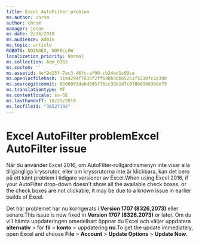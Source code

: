 ```yaml
---
title: Excel AutoFilter problem
ms.author: chrsm
author: chrsm
manager: jecon
ms.date: 2/26/2018
ms.audience: Admin
ms.topic: article
ROBOTS: NOINDEX, NOFOLLOW
localization_priority: Normal
ms.collection: Adm_O365
ms.custom: ''
ms.assetid: 4ef9e25f-7ac3-46fc-af90-cb24ad1c99ce
ms.openlocfilehash: 31a4294f7035f2ff69bb30b65261f5210fc1a3d0
ms.sourcegitcommit: 0b06093dabd685f76cc39b1d7c0f8b03883b6e79
ms.translationtype: MT
ms.contentlocale: sv-SE
ms.lasthandoff: 10/25/2019
ms.locfileid: "36527192"
---
```

# <a name="excel-autofilter-issue"></a><span data-ttu-id="293fb-102">Excel AutoFilter problem</span><span class="sxs-lookup"><span data-stu-id="293fb-102">Excel AutoFilter issue</span></span>

<span data-ttu-id="293fb-103">När du använder Excel 2016, om AutoFilter-rullgardinsmenyn inte visar alla tillgängliga kryssrutor, eller om kryssrutorna inte är klickbara, kan det bero på ett känt problem i tidigare versioner av Excel.</span><span class="sxs-lookup"><span data-stu-id="293fb-103">When using Excel 2016, if your AutoFilter drop-down doesn't show all the available check boxes, or the check boxes are not clickable, it may be due to a known issue in earlier builds of Excel.</span></span> 
  
<span data-ttu-id="293fb-104">Det här problemet har nu korrigerats i **Version 1707 (8326,2073)** eller senare.</span><span class="sxs-lookup"><span data-stu-id="293fb-104">This issue is now fixed in **Version 1707 (8326.2073)** or later.</span></span> <span data-ttu-id="293fb-105">Om du vill hämta uppdateringen omedelbart öppnar du Excel och väljer uppdatera **alternativ** \> för **fil** \> **konto** \> uppdatering **nu**.</span><span class="sxs-lookup"><span data-stu-id="293fb-105">To get the update immediately, open Excel and choose **File** \> **Account** \> **Update Options** \> **Update Now**.</span></span>
  

